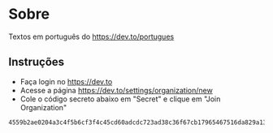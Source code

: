 # Sobre
Textos em português do https://dev.to/portugues

## Instruções
- Faça login no https://dev.to
- Acesse a página https://dev.to/settings/organization/new
- Cole o código secreto abaixo em "Secret" e clique em "Join Organization"
```
4559b2ae0204a3c4f5b6cf3f4c45cd60adcdc723ad38c36f67cb17965467516da829a138f69426713dedb4fda98986f5395d
```
